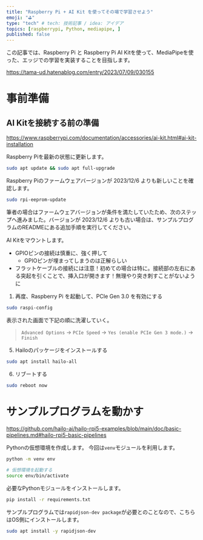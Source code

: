 ```yaml
---
title: "Raspberry Pi + AI Kit を使ってその場で学習させよう"
emoji: "⛳"
type: "tech" # tech: 技術記事 / idea: アイデア
topics: [raspberrypi, Python, mediapipe, ]
published: false
---
```


この記事では、Raspberry Pi と Raspberry Pi AI Kitを使って、MediaPipeを使った、エッジでの学習を実装することを目指します。

https://tama-ud.hatenablog.com/entry/2023/07/09/030155

# 事前準備
## AI Kitを接続する前の準備

https://www.raspberrypi.com/documentation/accessories/ai-kit.html#ai-kit-installation

Raspberry Piを最新の状態に更新します。

```bash
sudo apt update && sudo apt full-upgrade
```

Raspberry Piのファームウェアバージョンが 2023/12/6 よりも新しいことを確認します。

```bash
sudo rpi-eeprom-update
```

筆者の場合はファームウェアバージョンが条件を満たしていたため、次のステップへ進みました。バージョンが 2023/12/6 よりも古い場合は、サンプルプログラムのREADMEにある追加手順を実行してください。

AI Kitをマウントします。

- GPIOピンの接続は慎重に、強く押して
  - GPIOピンが埋まってしまうのは正解らしい
- フラットケーブルの接続には注意！初めての場合は特に。接続部の左右にある突起を引くことで、挿入口が開きます！無理やり突き刺すことがないように

1. 再度、Raspberry Pi を起動して、PCIe Gen 3.0 を有効にする

```bash
sudo raspi-config
```

表示された画面で下記の順に洗濯していく。

> `Advanced Options` -> `PCIe Speed` -> `Yes (enable PCIe Gen 3 mode.)` -> `Finish` 


5. Hailoのパッケージをインストールする

```bash
sudo apt install hailo-all
```

6. リブートする
```bash
sudo reboot now
```

# サンプルプログラムを動かす

https://github.com/hailo-ai/hailo-rpi5-examples/blob/main/doc/basic-pipelines.md#hailo-rpi5-basic-pipelines


Pythonの仮想環境を作成します。
今回は`venv`モジュールを利用します。

```bash
python -m venv env

# 仮想環境を起動する
source env/bin/activate
```

必要なPythonモジュールをインストールします。

```bash
pip install -r requirements.txt
```

サンプルプログラムでは`rapidjson-dev package`が必要とのことなので、こちらはOS側にインストールします。

```bash
sudo apt install -y rapidjson-dev
```



